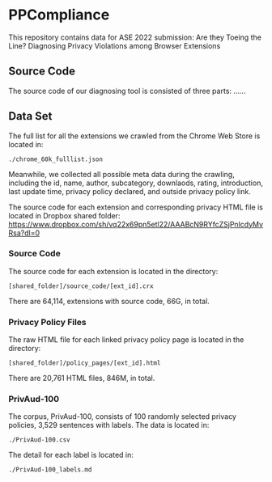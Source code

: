 # PPCompliance
This repository contains data for ASE 2022 submission: Are they Toeing the Line? Diagnosing Privacy Violations among Browser Extensions

## Source Code
The source code of our diagnosing tool is consisted of three parts:
......

## Data Set
The full list for all the extensions we crawled from the Chrome Web Store is located in:
```
./chrome_60k_fulllist.json
```
Meanwhile, we collected all possible meta data during the crawling, including the id, name, author, subcategory, downlaods, rating, introduction, last update time, privacy policy declared, and outside privacy policy link.

The source code for each extension and corresponding privacy HTML file is located in Dropbox shared folder:
https://www.dropbox.com/sh/vq22x69pn5etl22/AAABcN9RYfcZSjPnlcdyMvRsa?dl=0
### Source Code
The source code for each extension is located in the directory:
```
[shared_folder]/source_code/[ext_id].crx
```
There are 64,114, extensions with source code, 66G, in total.
### Privacy Policy Files
The raw HTML file for each linked privacy policy page is located in the directory:
```
[shared_folder]/policy_pages/[ext_id].html
```
There are 20,761 HTML files, 846M, in total.

### PrivAud-100
The corpus, PrivAud-100, consists of 100 randomly selected privacy policies, 3,529 sentences with labels.
The data is located in:
```
./PrivAud-100.csv
```
The detail for each label is located in:
```
./PrivAud-100_labels.md
```
